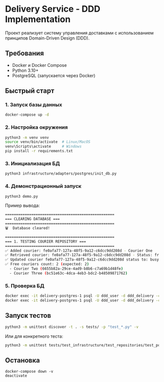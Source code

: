 # Delivery Service - DDD Implementation

Проект реализует систему управления доставками с использованием принципов Domain-Driven Design (DDD).

## Требования

- Docker и Docker Compose
- Python 3.10+
- PostgreSQL (запускается через Docker)

## Быстрый старт

### 1. Запуск базы данных

```bash
docker-compose up -d
```

### 2. Настройка окружения

```bash
python3 -m venv venv
source venv/bin/activate  # Linux/MacOS
venv\Scripts\activate     # Windows
pip install -r requirements.txt
```

### 3. Инициализация БД

```bash
python3 infrastructure/adapters/postgres/init_db.py
```

### 4. Демонстрационный запуск

```bash
python3 demo.py
```

Пример вывода:
```bash
==================================================
=== CLEARING DATABASE ===
==================================================
🗑️  Database cleared!

==================================================
=== 1. TESTING COURIER REPOSITORY ===
==================================================
✅ Added courier: fe0afa77-127a-48f5-9a12-c6dcc9dd208d - Courier One
✅ Retrieved courier: fe0afa77-127a-48f5-9a12-c6dcc9dd208d - Status: free
✅ Updated courier fe0afa77-127a-48f5-9a12-c6dcc9dd208d status to: busy
✅ Free couriers count: 2 (expected: 2)
  - Courier Two (6655b82a-29ce-4ad9-b8b6-c7a69b1d48fe)
  - Courier Three (bc51e63c-4dca-4eb3-bdc2-b48509871762)
```

### 5. Проверка БД

```bash
docker exec -it delivery-postgres-1 psql -U ddd_user -d ddd_delivery -c "SELECT * FROM couriers;"
docker exec -it delivery-postgres-1 psql -U ddd_user -d ddd_delivery -c "SELECT * FROM orders;"
```

## Запуск тестов

```bash
python3 -m unittest discover -t . -s tests/ -p "test_*.py" -v
```

Или для конкретного теста:

```bash
python3 -m unittest tests/test_infrastructure/test_repositories/test_postgres_courier_repository.py -v
```


## Остановка

```
docker-compose down -v
deactivate
```